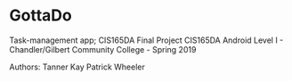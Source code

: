 # GottaDo
Task-management app; CIS165DA Final Project
CIS165DA Android Level I - Chandler/Gilbert Community College - Spring 2019

Authors:
  Tanner Kay
  Patrick Wheeler
